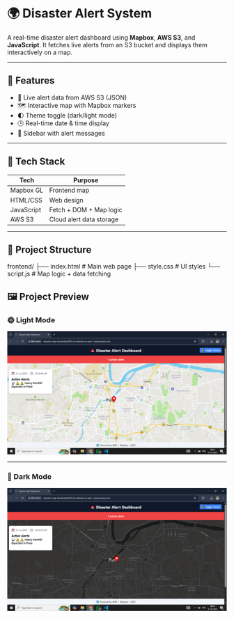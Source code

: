 # 🌍 Disaster Alert System

A real-time disaster alert dashboard using **Mapbox**, **AWS S3**, and **JavaScript**. It fetches live alerts from an S3 bucket and displays them interactively on a map.

---

## 🚨 Features

- 📡 Live alert data from AWS S3 (JSON)
- 🗺️ Interactive map with Mapbox markers
- 🌓 Theme toggle (dark/light mode)
- 🕒 Real-time date & time display
- 🔔 Sidebar with alert messages

---

## 🧱 Tech Stack

| Tech      | Purpose                   |
|-----------|---------------------------|
| Mapbox GL | Frontend map              |
| HTML/CSS  | Web design                |
| JavaScript| Fetch + DOM + Map logic   |
| AWS S3    | Cloud alert data storage  |

---

## 📁 Project Structure

frontend/
├── index.html # Main web page
├── style.css # UI styles
└── script.js # Map logic + data fetching

## 🖼️ Project Preview

### 🌞 Light Mode

![Light Mode](./light-mode.png)

---

### 🌚 Dark Mode

![Dark Mode](./dark-mode.png)


